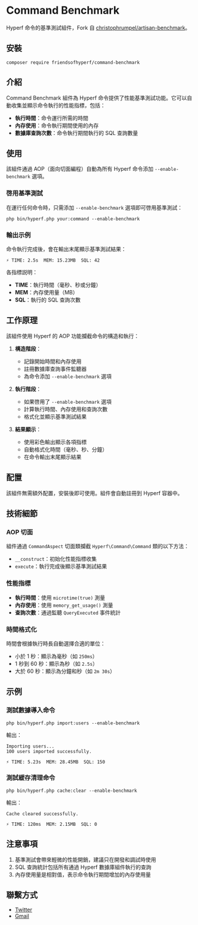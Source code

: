 # Command Benchmark

Hyperf 命令的基準測試組件，Fork 自 [christophrumpel/artisan-benchmark](https://github.com/christophrumpel/artisan-benchmark)。

## 安裝

```shell
composer require friendsofhyperf/command-benchmark
```

## 介紹

Command Benchmark 組件為 Hyperf 命令提供了性能基準測試功能。它可以自動收集並顯示命令執行的性能指標，包括：

- **執行時間**：命令運行所需的時間
- **內存使用**：命令執行期間使用的內存
- **數據庫查詢次數**：命令執行期間執行的 SQL 查詢數量

## 使用

該組件通過 AOP（面向切面編程）自動為所有 Hyperf 命令添加 `--enable-benchmark` 選項。

### 啓用基準測試

在運行任何命令時，只需添加 `--enable-benchmark` 選項即可啓用基準測試：

```shell
php bin/hyperf.php your:command --enable-benchmark
```

### 輸出示例

命令執行完成後，會在輸出末尾顯示基準測試結果：

```
⚡ TIME: 2.5s  MEM: 15.23MB  SQL: 42
```

各指標説明：
- **TIME**：執行時間（毫秒、秒或分鐘）
- **MEM**：內存使用量（MB）
- **SQL**：執行的 SQL 查詢次數

## 工作原理

該組件使用 Hyperf 的 AOP 功能攔截命令的構造和執行：

1. **構造階段**：
   - 記錄開始時間和內存使用
   - 註冊數據庫查詢事件監聽器
   - 為命令添加 `--enable-benchmark` 選項

2. **執行階段**：
   - 如果啓用了 `--enable-benchmark` 選項
   - 計算執行時間、內存使用和查詢次數
   - 格式化並顯示基準測試結果

3. **結果顯示**：
   - 使用彩色輸出顯示各項指標
   - 自動格式化時間（毫秒、秒、分鐘）
   - 在命令輸出末尾顯示結果

## 配置

該組件無需額外配置，安裝後即可使用。組件會自動註冊到 Hyperf 容器中。

## 技術細節

### AOP 切面

組件通過 `CommandAspect` 切面類攔截 `Hyperf\Command\Command` 類的以下方法：
- `__construct`：初始化性能指標收集
- `execute`：執行完成後顯示基準測試結果

### 性能指標

- **執行時間**：使用 `microtime(true)` 測量
- **內存使用**：使用 `memory_get_usage()` 測量
- **查詢次數**：通過監聽 `QueryExecuted` 事件統計

### 時間格式化

時間會根據執行時長自動選擇合適的單位：
- 小於 1 秒：顯示為毫秒（如 `250ms`）
- 1 秒到 60 秒：顯示為秒（如 `2.5s`）
- 大於 60 秒：顯示為分鐘和秒（如 `2m 30s`）

## 示例

### 測試數據導入命令

```shell
php bin/hyperf.php import:users --enable-benchmark
```

輸出：
```
Importing users...
100 users imported successfully.

⚡ TIME: 5.23s  MEM: 28.45MB  SQL: 150
```

### 測試緩存清理命令

```shell
php bin/hyperf.php cache:clear --enable-benchmark
```

輸出：
```
Cache cleared successfully.

⚡ TIME: 120ms  MEM: 2.15MB  SQL: 0
```

## 注意事項

1. 基準測試會帶來輕微的性能開銷，建議只在開發和調試時使用
2. SQL 查詢統計包括所有通過 Hyperf 數據庫組件執行的查詢
3. 內存使用量是相對值，表示命令執行期間增加的內存使用量

## 聯繫方式

- [Twitter](https://twitter.com/huangdijia)
- [Gmail](mailto:huangdijia@gmail.com)
